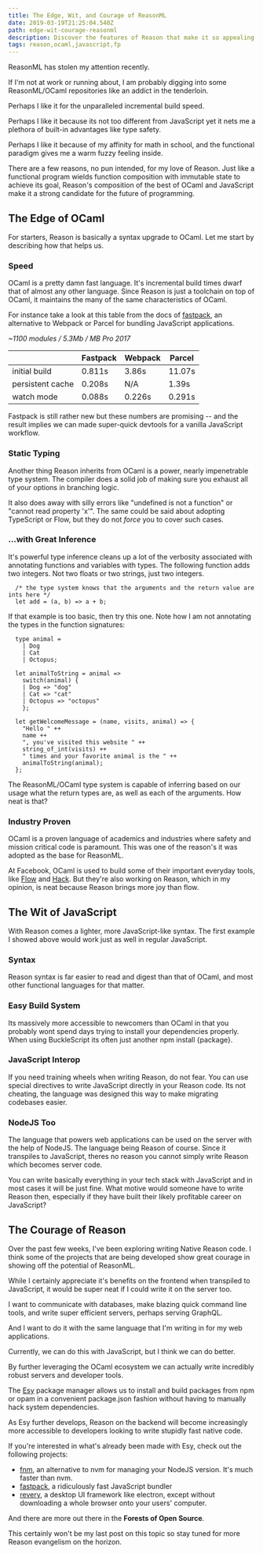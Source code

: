 ```yaml
---
title: The Edge, Wit, and Courage of ReasonML
date: 2019-03-19T21:25:04.540Z
path: edge-wit-courage-reasonml
description: Discover the features of Reason that make it so appealing to a JavaScript developer.
tags: reason,ocaml,javascript,fp
---
```


ReasonML has stolen my attention recently.

If I'm not at work or running about, I am probably digging into some ReasonML/OCaml repositories like an addict in the tenderloin.

Perhaps I like it for the unparalleled incremental build speed.

Perhaps I like it because its not too different from JavaScript yet it nets me a plethora of built-in advantages like type safety.

Perhaps I like it because of my affinity for math in school, and the functional paradigm gives me a warm fuzzy feeling inside.

There are a few reasons, no pun intended, for my love of Reason. Just like a functional program wields function composition with immutable state to achieve its goal, Reason's composition of the best of OCaml and JavaScript make it a strong candidate for the future of programming.

## The Edge of OCaml

For starters, Reason is basically a syntax upgrade to OCaml. Let me start by describing how that helps us.

### Speed

OCaml is a pretty damn fast language. It's incremental build times dwarf that of almost any other language. Since Reason is just a toolchain on top of OCaml, it maintains the many of the same characteristics of OCaml.

For instance take a look at this table from the docs of [fastpack](https://fastpack.sh), an alternative to Webpack or Parcel for bundling JavaScript applications.

_~1100 modules / 5.3Mb / MB Pro 2017_

|                  | Fastpack | Webpack | Parcel |
| ---------------- | -------- | ------- | ------ |
| initial build    | 0.811s   | 3.86s   | 11.07s |
| persistent cache | 0.208s   | N/A     | 1.39s  |
| watch mode       | 0.088s   | 0.226s  | 0.291s |

Fastpack is still rather new but these numbers are promising -- and the result implies we can made super-quick devtools for a vanilla JavaScript workflow.

### Static Typing

Another thing Reason inherits from OCaml is a power, nearly impenetrable type system. The compiler does a solid job of making sure you exhaust all of your options in branching logic.

It also does away with silly errors like "undefined is not a function" or "cannot read property 'x'". The same could be said about adopting TypeScript or Flow, but they do not _force_ you to cover such cases.

### ...with Great Inference

It's powerful type inference cleans up a lot of the verbosity associated with annotating functions and variables with types. The following function adds two integers. Not two floats or two strings, just two integers.

```reason
  /* the type system knows that the arguments and the return value are ints here */
  let add = (a, b) => a + b;
```

If that example is too basic, then try this one. Note how I am not annotating the types in the function signatures:

```reason
  type animal =
    | Dog
    | Cat
    | Octopus;

  let animalToString = animal =>
    switch(animal) {
    | Dog => "dog"
    | Cat => "cat"
    | Octopus => "octopus"
    };

  let getWelcomeMessage = (name, visits, animal) => {
    "Hello " ++
    name ++
    ", you've visited this website " ++
    string_of_int(visits) ++
    " times and your favorite animal is the " ++
    animalToString(animal);
  };
```
The ReasonML/OCaml type system is capable of inferring based on our usage what the return types are, as well as each of the arguments. How neat is that?

### Industry Proven

OCaml is a proven language of academics and industries where safety and mission critical code is paramount. This was one of the reason's it was adopted as the base for ReasonML.

At Facebook, OCaml is used to build some of their important everyday tools, like [Flow](https://flow.org) and [Hack](https://hacklang.org). But they're also working on Reason, which in my opinion, is neat because Reason brings more joy than flow.

## The Wit of JavaScript

With Reason comes a lighter, more JavaScript-like syntax. The first example I showed above would work just as well in regular JavaScript. 

### Syntax

Reason syntax is far easier to read and digest than that of OCaml, and most other functional languages for that matter.

### Easy Build System

Its massively more accessible to newcomers than OCaml in that you probably wont spend days trying to install your dependencies properly. When using BuckleScript its often just another npm install {package}.

### JavaScript Interop

If you need training wheels when writing Reason, do not fear. You can use special directives to write JavaScript directly in your Reason code. Its not cheating, the language was designed this way to make migrating codebases easier.

### NodeJS Too

The language that powers web applications can be used on the server with the help of NodeJS. The language being Reason of course. Since it transpiles to JavaScript, theres no reason you cannot simply write Reason which becomes server code.

You can write basically everything in your tech stack with JavaScript and in most cases it will be just fine. What motive would someone have to write Reason then, especially if they have built their likely profitable career on JavaScript?

## The Courage of Reason

Over the past few weeks, I've been exploring writing Native Reason code. I think some of the projects that are being developed show great courage in showing off the potential of ReasonML.

While I certainly appreciate it's benefits on the frontend when transpiled to JavaScript, it would be super neat if I could write it on the server too.

I want to communicate with databases, make blazing quick command line tools, and write super efficient servers, perhaps serving GraphQL.

And I want to do it with the same language that I'm writing in for my web applications.

Currently, we can do this with JavaScript, but I think we can do better.

By further leveraging the OCaml ecosystem we can actually write incredibly robust servers and developer tools.

The [Esy](https://esy.sh) package manager allows us to install and build packages from npm or opam in a convenient package.json fashion without having to manually hack system dependencies.

As Esy further develops, Reason on the backend will become increasingly more accessible to developers looking to write stupidly fast native code.

If you're interested in what's already been made with Esy, check out the following projects:

- [fnm](https://github.com/Schniz/fnm), an alternative to nvm for managing your NodeJS version. It's much faster than nvm.
- [fastpack](https://fastpack.sh/), a ridiculously fast JavaScript bundler
- [revery](https://www.outrunlabs.com/revery/), a desktop UI framework like electron, except without downloading a whole browser onto your users' computer.

And there are more out there in the **Forests of Open Source**.

This certainly won't be my last post on this topic so stay tuned for more Reason evangelism on the horizon.
